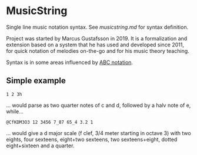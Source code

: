 # MusicString

Single line music notation syntax. See *musicstring.md* for syntax definition.

Project was started by Marcus Gustafsson in 2019. It is a formalization and extension based on a system that he has used and developed since 2011, for quick notation of melodies on-the-go and for his music theory teaching.

Syntax is in some areas influenced by [ABC notation](https://abcnotation.com/).

## Simple example

```musicstring
1 2 3h
```

... would parse as two quarter notes of c and d, followed by a halv note of e, while...

```musicstring
@CfKDM3O3 12 3456 7_87 65_4 3.2 1
```

... would give a d major scale (f clef, 3/4 meter starting in octave 3) with two eights, four sexteens, eight+two sexteens, two sexteens+eight, dotted eight+sixteen and a quarter.
